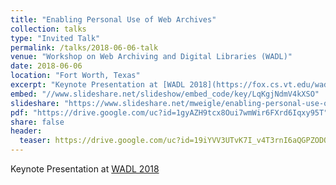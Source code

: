 ```yaml
---
title: "Enabling Personal Use of Web Archives"
collection: talks
type: "Invited Talk"
permalink: /talks/2018-06-06-talk
venue: "Workshop on Web Archiving and Digital Libraries (WADL)"
date: 2018-06-06
location: "Fort Worth, Texas"
excerpt: "Keynote Presentation at [WADL 2018](https://fox.cs.vt.edu/wadl2018.html)"
embed: "//www.slideshare.net/slideshow/embed_code/key/LqKgjNdmV4kXSO"
slideshare: "https://www.slideshare.net/mweigle/enabling-personal-use-of-web-archives"
pdf: "https://drive.google.com/uc?id=1gyAZH9tcx8Oui7wmWir6FXrd6Iqxy95T"
share: false
header:
  teaser: https://drive.google.com/uc?id=19iYVV3UTvK7I_v4T3rnI6aQGPZODQu9M
---
```

Keynote Presentation at [WADL 2018](https://fox.cs.vt.edu/wadl2018.html)
